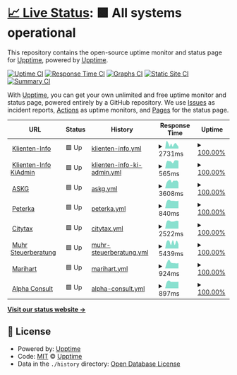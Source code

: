 # [📈 Live Status](https://demo.upptime.js.org): <!--live status--> **🟩 All systems operational**

This repository contains the open-source uptime monitor and status page for [Upptime](https://upptime.js.org), powered by [Upptime](https://github.com/upptime/upptime).

[![Uptime CI](https://github.com/ryylmzki/upptime/workflows/Uptime%20CI/badge.svg)](https://github.com/ryylmzki/upptime/actions?query=workflow%3A%22Uptime+CI%22)
[![Response Time CI](https://github.com/ryylmzki/upptime/workflows/Response%20Time%20CI/badge.svg)](https://github.com/ryylmzki/upptime/actions?query=workflow%3A%22Response+Time+CI%22)
[![Graphs CI](https://github.com/ryylmzki/upptime/workflows/Graphs%20CI/badge.svg)](https://github.com/ryylmzki/upptime/actions?query=workflow%3A%22Graphs+CI%22)
[![Static Site CI](https://github.com/ryylmzki/upptime/workflows/Static%20Site%20CI/badge.svg)](https://github.com/ryylmzki/upptime/actions?query=workflow%3A%22Static+Site+CI%22)
[![Summary CI](https://github.com/ryylmzki/upptime/workflows/Summary%20CI/badge.svg)](https://github.com/ryylmzki/upptime/actions?query=workflow%3A%22Summary+CI%22)

With [Upptime](https://upptime.js.org), you can get your own unlimited and free uptime monitor and status page, powered entirely by a GitHub repository. We use [Issues](https://github.com/upptime/upptime/issues) as incident reports, [Actions](https://github.com/ryylmzki/upptime/actions) as uptime monitors, and [Pages](https://demo.upptime.js.org) for the status page.

<!--start: status pages-->
<!-- This summary is generated by Upptime (https://github.com/upptime/upptime) -->
<!-- Do not edit this manually, your changes will be overwritten -->
<!-- prettier-ignore -->
| URL | Status | History | Response Time | Uptime |
| --- | ------ | ------- | ------------- | ------ |
| <img alt="" src="https://icons.duckduckgo.com/ip3/www.klienten-info.at.ico" height="13"> [Klienten-Info](https://www.klienten-info.at) | 🟩 Up | [klienten-info.yml](https://github.com/ryylmzki/upptime/commits/HEAD/history/klienten-info.yml) | <details><summary><img alt="Response time graph" src="./graphs/klienten-info/response-time-week.png" height="20"> 2731ms</summary><br><a href="https://ryylmzki.github.io/upptime/history/klienten-info"><img alt="Response time 3343" src="https://img.shields.io/endpoint?url=https%3A%2F%2Fraw.githubusercontent.com%2Fryylmzki%2Fupptime%2FHEAD%2Fapi%2Fklienten-info%2Fresponse-time.json"></a><br><a href="https://ryylmzki.github.io/upptime/history/klienten-info"><img alt="24-hour response time 1200" src="https://img.shields.io/endpoint?url=https%3A%2F%2Fraw.githubusercontent.com%2Fryylmzki%2Fupptime%2FHEAD%2Fapi%2Fklienten-info%2Fresponse-time-day.json"></a><br><a href="https://ryylmzki.github.io/upptime/history/klienten-info"><img alt="7-day response time 2731" src="https://img.shields.io/endpoint?url=https%3A%2F%2Fraw.githubusercontent.com%2Fryylmzki%2Fupptime%2FHEAD%2Fapi%2Fklienten-info%2Fresponse-time-week.json"></a><br><a href="https://ryylmzki.github.io/upptime/history/klienten-info"><img alt="30-day response time 2954" src="https://img.shields.io/endpoint?url=https%3A%2F%2Fraw.githubusercontent.com%2Fryylmzki%2Fupptime%2FHEAD%2Fapi%2Fklienten-info%2Fresponse-time-month.json"></a><br><a href="https://ryylmzki.github.io/upptime/history/klienten-info"><img alt="1-year response time 3343" src="https://img.shields.io/endpoint?url=https%3A%2F%2Fraw.githubusercontent.com%2Fryylmzki%2Fupptime%2FHEAD%2Fapi%2Fklienten-info%2Fresponse-time-year.json"></a></details> | <details><summary><a href="https://ryylmzki.github.io/upptime/history/klienten-info">100.00%</a></summary><a href="https://ryylmzki.github.io/upptime/history/klienten-info"><img alt="All-time uptime 100.00%" src="https://img.shields.io/endpoint?url=https%3A%2F%2Fraw.githubusercontent.com%2Fryylmzki%2Fupptime%2FHEAD%2Fapi%2Fklienten-info%2Fuptime.json"></a><br><a href="https://ryylmzki.github.io/upptime/history/klienten-info"><img alt="24-hour uptime 100.00%" src="https://img.shields.io/endpoint?url=https%3A%2F%2Fraw.githubusercontent.com%2Fryylmzki%2Fupptime%2FHEAD%2Fapi%2Fklienten-info%2Fuptime-day.json"></a><br><a href="https://ryylmzki.github.io/upptime/history/klienten-info"><img alt="7-day uptime 100.00%" src="https://img.shields.io/endpoint?url=https%3A%2F%2Fraw.githubusercontent.com%2Fryylmzki%2Fupptime%2FHEAD%2Fapi%2Fklienten-info%2Fuptime-week.json"></a><br><a href="https://ryylmzki.github.io/upptime/history/klienten-info"><img alt="30-day uptime 100.00%" src="https://img.shields.io/endpoint?url=https%3A%2F%2Fraw.githubusercontent.com%2Fryylmzki%2Fupptime%2FHEAD%2Fapi%2Fklienten-info%2Fuptime-month.json"></a><br><a href="https://ryylmzki.github.io/upptime/history/klienten-info"><img alt="1-year uptime 100.00%" src="https://img.shields.io/endpoint?url=https%3A%2F%2Fraw.githubusercontent.com%2Fryylmzki%2Fupptime%2FHEAD%2Fapi%2Fklienten-info%2Fuptime-year.json"></a></details>
| <img alt="" src="https://icons.duckduckgo.com/ip3/null.ico" height="13"> [Klienten-Info KiAdmin](https:/kiadmin.klienten-info.at) | 🟩 Up | [klienten-info-ki-admin.yml](https://github.com/ryylmzki/upptime/commits/HEAD/history/klienten-info-ki-admin.yml) | <details><summary><img alt="Response time graph" src="./graphs/klienten-info-ki-admin/response-time-week.png" height="20"> 565ms</summary><br><a href="https://ryylmzki.github.io/upptime/history/klienten-info-ki-admin"><img alt="Response time 598" src="https://img.shields.io/endpoint?url=https%3A%2F%2Fraw.githubusercontent.com%2Fryylmzki%2Fupptime%2FHEAD%2Fapi%2Fklienten-info-ki-admin%2Fresponse-time.json"></a><br><a href="https://ryylmzki.github.io/upptime/history/klienten-info-ki-admin"><img alt="24-hour response time 600" src="https://img.shields.io/endpoint?url=https%3A%2F%2Fraw.githubusercontent.com%2Fryylmzki%2Fupptime%2FHEAD%2Fapi%2Fklienten-info-ki-admin%2Fresponse-time-day.json"></a><br><a href="https://ryylmzki.github.io/upptime/history/klienten-info-ki-admin"><img alt="7-day response time 565" src="https://img.shields.io/endpoint?url=https%3A%2F%2Fraw.githubusercontent.com%2Fryylmzki%2Fupptime%2FHEAD%2Fapi%2Fklienten-info-ki-admin%2Fresponse-time-week.json"></a><br><a href="https://ryylmzki.github.io/upptime/history/klienten-info-ki-admin"><img alt="30-day response time 596" src="https://img.shields.io/endpoint?url=https%3A%2F%2Fraw.githubusercontent.com%2Fryylmzki%2Fupptime%2FHEAD%2Fapi%2Fklienten-info-ki-admin%2Fresponse-time-month.json"></a><br><a href="https://ryylmzki.github.io/upptime/history/klienten-info-ki-admin"><img alt="1-year response time 598" src="https://img.shields.io/endpoint?url=https%3A%2F%2Fraw.githubusercontent.com%2Fryylmzki%2Fupptime%2FHEAD%2Fapi%2Fklienten-info-ki-admin%2Fresponse-time-year.json"></a></details> | <details><summary><a href="https://ryylmzki.github.io/upptime/history/klienten-info-ki-admin">100.00%</a></summary><a href="https://ryylmzki.github.io/upptime/history/klienten-info-ki-admin"><img alt="All-time uptime 100.00%" src="https://img.shields.io/endpoint?url=https%3A%2F%2Fraw.githubusercontent.com%2Fryylmzki%2Fupptime%2FHEAD%2Fapi%2Fklienten-info-ki-admin%2Fuptime.json"></a><br><a href="https://ryylmzki.github.io/upptime/history/klienten-info-ki-admin"><img alt="24-hour uptime 100.00%" src="https://img.shields.io/endpoint?url=https%3A%2F%2Fraw.githubusercontent.com%2Fryylmzki%2Fupptime%2FHEAD%2Fapi%2Fklienten-info-ki-admin%2Fuptime-day.json"></a><br><a href="https://ryylmzki.github.io/upptime/history/klienten-info-ki-admin"><img alt="7-day uptime 100.00%" src="https://img.shields.io/endpoint?url=https%3A%2F%2Fraw.githubusercontent.com%2Fryylmzki%2Fupptime%2FHEAD%2Fapi%2Fklienten-info-ki-admin%2Fuptime-week.json"></a><br><a href="https://ryylmzki.github.io/upptime/history/klienten-info-ki-admin"><img alt="30-day uptime 100.00%" src="https://img.shields.io/endpoint?url=https%3A%2F%2Fraw.githubusercontent.com%2Fryylmzki%2Fupptime%2FHEAD%2Fapi%2Fklienten-info-ki-admin%2Fuptime-month.json"></a><br><a href="https://ryylmzki.github.io/upptime/history/klienten-info-ki-admin"><img alt="1-year uptime 100.00%" src="https://img.shields.io/endpoint?url=https%3A%2F%2Fraw.githubusercontent.com%2Fryylmzki%2Fupptime%2FHEAD%2Fapi%2Fklienten-info-ki-admin%2Fuptime-year.json"></a></details>
| <img alt="" src="https://icons.duckduckgo.com/ip3/www.askg.at.ico" height="13"> [ASKG](https://www.askg.at) | 🟩 Up | [askg.yml](https://github.com/ryylmzki/upptime/commits/HEAD/history/askg.yml) | <details><summary><img alt="Response time graph" src="./graphs/askg/response-time-week.png" height="20"> 3608ms</summary><br><a href="https://ryylmzki.github.io/upptime/history/askg"><img alt="Response time 3738" src="https://img.shields.io/endpoint?url=https%3A%2F%2Fraw.githubusercontent.com%2Fryylmzki%2Fupptime%2FHEAD%2Fapi%2Faskg%2Fresponse-time.json"></a><br><a href="https://ryylmzki.github.io/upptime/history/askg"><img alt="24-hour response time 3022" src="https://img.shields.io/endpoint?url=https%3A%2F%2Fraw.githubusercontent.com%2Fryylmzki%2Fupptime%2FHEAD%2Fapi%2Faskg%2Fresponse-time-day.json"></a><br><a href="https://ryylmzki.github.io/upptime/history/askg"><img alt="7-day response time 3608" src="https://img.shields.io/endpoint?url=https%3A%2F%2Fraw.githubusercontent.com%2Fryylmzki%2Fupptime%2FHEAD%2Fapi%2Faskg%2Fresponse-time-week.json"></a><br><a href="https://ryylmzki.github.io/upptime/history/askg"><img alt="30-day response time 3742" src="https://img.shields.io/endpoint?url=https%3A%2F%2Fraw.githubusercontent.com%2Fryylmzki%2Fupptime%2FHEAD%2Fapi%2Faskg%2Fresponse-time-month.json"></a><br><a href="https://ryylmzki.github.io/upptime/history/askg"><img alt="1-year response time 3738" src="https://img.shields.io/endpoint?url=https%3A%2F%2Fraw.githubusercontent.com%2Fryylmzki%2Fupptime%2FHEAD%2Fapi%2Faskg%2Fresponse-time-year.json"></a></details> | <details><summary><a href="https://ryylmzki.github.io/upptime/history/askg">100.00%</a></summary><a href="https://ryylmzki.github.io/upptime/history/askg"><img alt="All-time uptime 100.00%" src="https://img.shields.io/endpoint?url=https%3A%2F%2Fraw.githubusercontent.com%2Fryylmzki%2Fupptime%2FHEAD%2Fapi%2Faskg%2Fuptime.json"></a><br><a href="https://ryylmzki.github.io/upptime/history/askg"><img alt="24-hour uptime 100.00%" src="https://img.shields.io/endpoint?url=https%3A%2F%2Fraw.githubusercontent.com%2Fryylmzki%2Fupptime%2FHEAD%2Fapi%2Faskg%2Fuptime-day.json"></a><br><a href="https://ryylmzki.github.io/upptime/history/askg"><img alt="7-day uptime 100.00%" src="https://img.shields.io/endpoint?url=https%3A%2F%2Fraw.githubusercontent.com%2Fryylmzki%2Fupptime%2FHEAD%2Fapi%2Faskg%2Fuptime-week.json"></a><br><a href="https://ryylmzki.github.io/upptime/history/askg"><img alt="30-day uptime 100.00%" src="https://img.shields.io/endpoint?url=https%3A%2F%2Fraw.githubusercontent.com%2Fryylmzki%2Fupptime%2FHEAD%2Fapi%2Faskg%2Fuptime-month.json"></a><br><a href="https://ryylmzki.github.io/upptime/history/askg"><img alt="1-year uptime 100.00%" src="https://img.shields.io/endpoint?url=https%3A%2F%2Fraw.githubusercontent.com%2Fryylmzki%2Fupptime%2FHEAD%2Fapi%2Faskg%2Fuptime-year.json"></a></details>
| <img alt="" src="https://icons.duckduckgo.com/ip3/www.peterka.at.ico" height="13"> [Peterka](https://www.peterka.at) | 🟩 Up | [peterka.yml](https://github.com/ryylmzki/upptime/commits/HEAD/history/peterka.yml) | <details><summary><img alt="Response time graph" src="./graphs/peterka/response-time-week.png" height="20"> 840ms</summary><br><a href="https://ryylmzki.github.io/upptime/history/peterka"><img alt="Response time 933" src="https://img.shields.io/endpoint?url=https%3A%2F%2Fraw.githubusercontent.com%2Fryylmzki%2Fupptime%2FHEAD%2Fapi%2Fpeterka%2Fresponse-time.json"></a><br><a href="https://ryylmzki.github.io/upptime/history/peterka"><img alt="24-hour response time 830" src="https://img.shields.io/endpoint?url=https%3A%2F%2Fraw.githubusercontent.com%2Fryylmzki%2Fupptime%2FHEAD%2Fapi%2Fpeterka%2Fresponse-time-day.json"></a><br><a href="https://ryylmzki.github.io/upptime/history/peterka"><img alt="7-day response time 840" src="https://img.shields.io/endpoint?url=https%3A%2F%2Fraw.githubusercontent.com%2Fryylmzki%2Fupptime%2FHEAD%2Fapi%2Fpeterka%2Fresponse-time-week.json"></a><br><a href="https://ryylmzki.github.io/upptime/history/peterka"><img alt="30-day response time 931" src="https://img.shields.io/endpoint?url=https%3A%2F%2Fraw.githubusercontent.com%2Fryylmzki%2Fupptime%2FHEAD%2Fapi%2Fpeterka%2Fresponse-time-month.json"></a><br><a href="https://ryylmzki.github.io/upptime/history/peterka"><img alt="1-year response time 933" src="https://img.shields.io/endpoint?url=https%3A%2F%2Fraw.githubusercontent.com%2Fryylmzki%2Fupptime%2FHEAD%2Fapi%2Fpeterka%2Fresponse-time-year.json"></a></details> | <details><summary><a href="https://ryylmzki.github.io/upptime/history/peterka">100.00%</a></summary><a href="https://ryylmzki.github.io/upptime/history/peterka"><img alt="All-time uptime 99.92%" src="https://img.shields.io/endpoint?url=https%3A%2F%2Fraw.githubusercontent.com%2Fryylmzki%2Fupptime%2FHEAD%2Fapi%2Fpeterka%2Fuptime.json"></a><br><a href="https://ryylmzki.github.io/upptime/history/peterka"><img alt="24-hour uptime 100.00%" src="https://img.shields.io/endpoint?url=https%3A%2F%2Fraw.githubusercontent.com%2Fryylmzki%2Fupptime%2FHEAD%2Fapi%2Fpeterka%2Fuptime-day.json"></a><br><a href="https://ryylmzki.github.io/upptime/history/peterka"><img alt="7-day uptime 100.00%" src="https://img.shields.io/endpoint?url=https%3A%2F%2Fraw.githubusercontent.com%2Fryylmzki%2Fupptime%2FHEAD%2Fapi%2Fpeterka%2Fuptime-week.json"></a><br><a href="https://ryylmzki.github.io/upptime/history/peterka"><img alt="30-day uptime 100.00%" src="https://img.shields.io/endpoint?url=https%3A%2F%2Fraw.githubusercontent.com%2Fryylmzki%2Fupptime%2FHEAD%2Fapi%2Fpeterka%2Fuptime-month.json"></a><br><a href="https://ryylmzki.github.io/upptime/history/peterka"><img alt="1-year uptime 99.92%" src="https://img.shields.io/endpoint?url=https%3A%2F%2Fraw.githubusercontent.com%2Fryylmzki%2Fupptime%2FHEAD%2Fapi%2Fpeterka%2Fuptime-year.json"></a></details>
| <img alt="" src="https://icons.duckduckgo.com/ip3/www.citytax.at.ico" height="13"> [Citytax](https://www.citytax.at) | 🟩 Up | [citytax.yml](https://github.com/ryylmzki/upptime/commits/HEAD/history/citytax.yml) | <details><summary><img alt="Response time graph" src="./graphs/citytax/response-time-week.png" height="20"> 2522ms</summary><br><a href="https://ryylmzki.github.io/upptime/history/citytax"><img alt="Response time 2684" src="https://img.shields.io/endpoint?url=https%3A%2F%2Fraw.githubusercontent.com%2Fryylmzki%2Fupptime%2FHEAD%2Fapi%2Fcitytax%2Fresponse-time.json"></a><br><a href="https://ryylmzki.github.io/upptime/history/citytax"><img alt="24-hour response time 2514" src="https://img.shields.io/endpoint?url=https%3A%2F%2Fraw.githubusercontent.com%2Fryylmzki%2Fupptime%2FHEAD%2Fapi%2Fcitytax%2Fresponse-time-day.json"></a><br><a href="https://ryylmzki.github.io/upptime/history/citytax"><img alt="7-day response time 2522" src="https://img.shields.io/endpoint?url=https%3A%2F%2Fraw.githubusercontent.com%2Fryylmzki%2Fupptime%2FHEAD%2Fapi%2Fcitytax%2Fresponse-time-week.json"></a><br><a href="https://ryylmzki.github.io/upptime/history/citytax"><img alt="30-day response time 2695" src="https://img.shields.io/endpoint?url=https%3A%2F%2Fraw.githubusercontent.com%2Fryylmzki%2Fupptime%2FHEAD%2Fapi%2Fcitytax%2Fresponse-time-month.json"></a><br><a href="https://ryylmzki.github.io/upptime/history/citytax"><img alt="1-year response time 2684" src="https://img.shields.io/endpoint?url=https%3A%2F%2Fraw.githubusercontent.com%2Fryylmzki%2Fupptime%2FHEAD%2Fapi%2Fcitytax%2Fresponse-time-year.json"></a></details> | <details><summary><a href="https://ryylmzki.github.io/upptime/history/citytax">100.00%</a></summary><a href="https://ryylmzki.github.io/upptime/history/citytax"><img alt="All-time uptime 99.87%" src="https://img.shields.io/endpoint?url=https%3A%2F%2Fraw.githubusercontent.com%2Fryylmzki%2Fupptime%2FHEAD%2Fapi%2Fcitytax%2Fuptime.json"></a><br><a href="https://ryylmzki.github.io/upptime/history/citytax"><img alt="24-hour uptime 100.00%" src="https://img.shields.io/endpoint?url=https%3A%2F%2Fraw.githubusercontent.com%2Fryylmzki%2Fupptime%2FHEAD%2Fapi%2Fcitytax%2Fuptime-day.json"></a><br><a href="https://ryylmzki.github.io/upptime/history/citytax"><img alt="7-day uptime 100.00%" src="https://img.shields.io/endpoint?url=https%3A%2F%2Fraw.githubusercontent.com%2Fryylmzki%2Fupptime%2FHEAD%2Fapi%2Fcitytax%2Fuptime-week.json"></a><br><a href="https://ryylmzki.github.io/upptime/history/citytax"><img alt="30-day uptime 100.00%" src="https://img.shields.io/endpoint?url=https%3A%2F%2Fraw.githubusercontent.com%2Fryylmzki%2Fupptime%2FHEAD%2Fapi%2Fcitytax%2Fuptime-month.json"></a><br><a href="https://ryylmzki.github.io/upptime/history/citytax"><img alt="1-year uptime 99.87%" src="https://img.shields.io/endpoint?url=https%3A%2F%2Fraw.githubusercontent.com%2Fryylmzki%2Fupptime%2FHEAD%2Fapi%2Fcitytax%2Fuptime-year.json"></a></details>
| <img alt="" src="https://icons.duckduckgo.com/ip3/www.muhr-steuerberatung.at.ico" height="13"> [Muhr Steuerberatung](https://www.muhr-steuerberatung.at/) | 🟩 Up | [muhr-steuerberatung.yml](https://github.com/ryylmzki/upptime/commits/HEAD/history/muhr-steuerberatung.yml) | <details><summary><img alt="Response time graph" src="./graphs/muhr-steuerberatung/response-time-week.png" height="20"> 5439ms</summary><br><a href="https://ryylmzki.github.io/upptime/history/muhr-steuerberatung"><img alt="Response time 6148" src="https://img.shields.io/endpoint?url=https%3A%2F%2Fraw.githubusercontent.com%2Fryylmzki%2Fupptime%2FHEAD%2Fapi%2Fmuhr-steuerberatung%2Fresponse-time.json"></a><br><a href="https://ryylmzki.github.io/upptime/history/muhr-steuerberatung"><img alt="24-hour response time 3848" src="https://img.shields.io/endpoint?url=https%3A%2F%2Fraw.githubusercontent.com%2Fryylmzki%2Fupptime%2FHEAD%2Fapi%2Fmuhr-steuerberatung%2Fresponse-time-day.json"></a><br><a href="https://ryylmzki.github.io/upptime/history/muhr-steuerberatung"><img alt="7-day response time 5439" src="https://img.shields.io/endpoint?url=https%3A%2F%2Fraw.githubusercontent.com%2Fryylmzki%2Fupptime%2FHEAD%2Fapi%2Fmuhr-steuerberatung%2Fresponse-time-week.json"></a><br><a href="https://ryylmzki.github.io/upptime/history/muhr-steuerberatung"><img alt="30-day response time 6188" src="https://img.shields.io/endpoint?url=https%3A%2F%2Fraw.githubusercontent.com%2Fryylmzki%2Fupptime%2FHEAD%2Fapi%2Fmuhr-steuerberatung%2Fresponse-time-month.json"></a><br><a href="https://ryylmzki.github.io/upptime/history/muhr-steuerberatung"><img alt="1-year response time 6148" src="https://img.shields.io/endpoint?url=https%3A%2F%2Fraw.githubusercontent.com%2Fryylmzki%2Fupptime%2FHEAD%2Fapi%2Fmuhr-steuerberatung%2Fresponse-time-year.json"></a></details> | <details><summary><a href="https://ryylmzki.github.io/upptime/history/muhr-steuerberatung">100.00%</a></summary><a href="https://ryylmzki.github.io/upptime/history/muhr-steuerberatung"><img alt="All-time uptime 100.00%" src="https://img.shields.io/endpoint?url=https%3A%2F%2Fraw.githubusercontent.com%2Fryylmzki%2Fupptime%2FHEAD%2Fapi%2Fmuhr-steuerberatung%2Fuptime.json"></a><br><a href="https://ryylmzki.github.io/upptime/history/muhr-steuerberatung"><img alt="24-hour uptime 100.00%" src="https://img.shields.io/endpoint?url=https%3A%2F%2Fraw.githubusercontent.com%2Fryylmzki%2Fupptime%2FHEAD%2Fapi%2Fmuhr-steuerberatung%2Fuptime-day.json"></a><br><a href="https://ryylmzki.github.io/upptime/history/muhr-steuerberatung"><img alt="7-day uptime 100.00%" src="https://img.shields.io/endpoint?url=https%3A%2F%2Fraw.githubusercontent.com%2Fryylmzki%2Fupptime%2FHEAD%2Fapi%2Fmuhr-steuerberatung%2Fuptime-week.json"></a><br><a href="https://ryylmzki.github.io/upptime/history/muhr-steuerberatung"><img alt="30-day uptime 100.00%" src="https://img.shields.io/endpoint?url=https%3A%2F%2Fraw.githubusercontent.com%2Fryylmzki%2Fupptime%2FHEAD%2Fapi%2Fmuhr-steuerberatung%2Fuptime-month.json"></a><br><a href="https://ryylmzki.github.io/upptime/history/muhr-steuerberatung"><img alt="1-year uptime 100.00%" src="https://img.shields.io/endpoint?url=https%3A%2F%2Fraw.githubusercontent.com%2Fryylmzki%2Fupptime%2FHEAD%2Fapi%2Fmuhr-steuerberatung%2Fuptime-year.json"></a></details>
| <img alt="" src="https://icons.duckduckgo.com/ip3/www.marihart.at.ico" height="13"> [Marihart](https://www.marihart.at) | 🟩 Up | [marihart.yml](https://github.com/ryylmzki/upptime/commits/HEAD/history/marihart.yml) | <details><summary><img alt="Response time graph" src="./graphs/marihart/response-time-week.png" height="20"> 924ms</summary><br><a href="https://ryylmzki.github.io/upptime/history/marihart"><img alt="Response time 1016" src="https://img.shields.io/endpoint?url=https%3A%2F%2Fraw.githubusercontent.com%2Fryylmzki%2Fupptime%2FHEAD%2Fapi%2Fmarihart%2Fresponse-time.json"></a><br><a href="https://ryylmzki.github.io/upptime/history/marihart"><img alt="24-hour response time 830" src="https://img.shields.io/endpoint?url=https%3A%2F%2Fraw.githubusercontent.com%2Fryylmzki%2Fupptime%2FHEAD%2Fapi%2Fmarihart%2Fresponse-time-day.json"></a><br><a href="https://ryylmzki.github.io/upptime/history/marihart"><img alt="7-day response time 924" src="https://img.shields.io/endpoint?url=https%3A%2F%2Fraw.githubusercontent.com%2Fryylmzki%2Fupptime%2FHEAD%2Fapi%2Fmarihart%2Fresponse-time-week.json"></a><br><a href="https://ryylmzki.github.io/upptime/history/marihart"><img alt="30-day response time 1011" src="https://img.shields.io/endpoint?url=https%3A%2F%2Fraw.githubusercontent.com%2Fryylmzki%2Fupptime%2FHEAD%2Fapi%2Fmarihart%2Fresponse-time-month.json"></a><br><a href="https://ryylmzki.github.io/upptime/history/marihart"><img alt="1-year response time 1016" src="https://img.shields.io/endpoint?url=https%3A%2F%2Fraw.githubusercontent.com%2Fryylmzki%2Fupptime%2FHEAD%2Fapi%2Fmarihart%2Fresponse-time-year.json"></a></details> | <details><summary><a href="https://ryylmzki.github.io/upptime/history/marihart">100.00%</a></summary><a href="https://ryylmzki.github.io/upptime/history/marihart"><img alt="All-time uptime 100.00%" src="https://img.shields.io/endpoint?url=https%3A%2F%2Fraw.githubusercontent.com%2Fryylmzki%2Fupptime%2FHEAD%2Fapi%2Fmarihart%2Fuptime.json"></a><br><a href="https://ryylmzki.github.io/upptime/history/marihart"><img alt="24-hour uptime 100.00%" src="https://img.shields.io/endpoint?url=https%3A%2F%2Fraw.githubusercontent.com%2Fryylmzki%2Fupptime%2FHEAD%2Fapi%2Fmarihart%2Fuptime-day.json"></a><br><a href="https://ryylmzki.github.io/upptime/history/marihart"><img alt="7-day uptime 100.00%" src="https://img.shields.io/endpoint?url=https%3A%2F%2Fraw.githubusercontent.com%2Fryylmzki%2Fupptime%2FHEAD%2Fapi%2Fmarihart%2Fuptime-week.json"></a><br><a href="https://ryylmzki.github.io/upptime/history/marihart"><img alt="30-day uptime 100.00%" src="https://img.shields.io/endpoint?url=https%3A%2F%2Fraw.githubusercontent.com%2Fryylmzki%2Fupptime%2FHEAD%2Fapi%2Fmarihart%2Fuptime-month.json"></a><br><a href="https://ryylmzki.github.io/upptime/history/marihart"><img alt="1-year uptime 100.00%" src="https://img.shields.io/endpoint?url=https%3A%2F%2Fraw.githubusercontent.com%2Fryylmzki%2Fupptime%2FHEAD%2Fapi%2Fmarihart%2Fuptime-year.json"></a></details>
| <img alt="" src="https://icons.duckduckgo.com/ip3/www.alpha-consult.at.ico" height="13"> [Alpha Consult](https://www.alpha-consult.at) | 🟩 Up | [alpha-consult.yml](https://github.com/ryylmzki/upptime/commits/HEAD/history/alpha-consult.yml) | <details><summary><img alt="Response time graph" src="./graphs/alpha-consult/response-time-week.png" height="20"> 897ms</summary><br><a href="https://ryylmzki.github.io/upptime/history/alpha-consult"><img alt="Response time 1018" src="https://img.shields.io/endpoint?url=https%3A%2F%2Fraw.githubusercontent.com%2Fryylmzki%2Fupptime%2FHEAD%2Fapi%2Falpha-consult%2Fresponse-time.json"></a><br><a href="https://ryylmzki.github.io/upptime/history/alpha-consult"><img alt="24-hour response time 889" src="https://img.shields.io/endpoint?url=https%3A%2F%2Fraw.githubusercontent.com%2Fryylmzki%2Fupptime%2FHEAD%2Fapi%2Falpha-consult%2Fresponse-time-day.json"></a><br><a href="https://ryylmzki.github.io/upptime/history/alpha-consult"><img alt="7-day response time 897" src="https://img.shields.io/endpoint?url=https%3A%2F%2Fraw.githubusercontent.com%2Fryylmzki%2Fupptime%2FHEAD%2Fapi%2Falpha-consult%2Fresponse-time-week.json"></a><br><a href="https://ryylmzki.github.io/upptime/history/alpha-consult"><img alt="30-day response time 1029" src="https://img.shields.io/endpoint?url=https%3A%2F%2Fraw.githubusercontent.com%2Fryylmzki%2Fupptime%2FHEAD%2Fapi%2Falpha-consult%2Fresponse-time-month.json"></a><br><a href="https://ryylmzki.github.io/upptime/history/alpha-consult"><img alt="1-year response time 1018" src="https://img.shields.io/endpoint?url=https%3A%2F%2Fraw.githubusercontent.com%2Fryylmzki%2Fupptime%2FHEAD%2Fapi%2Falpha-consult%2Fresponse-time-year.json"></a></details> | <details><summary><a href="https://ryylmzki.github.io/upptime/history/alpha-consult">100.00%</a></summary><a href="https://ryylmzki.github.io/upptime/history/alpha-consult"><img alt="All-time uptime 100.00%" src="https://img.shields.io/endpoint?url=https%3A%2F%2Fraw.githubusercontent.com%2Fryylmzki%2Fupptime%2FHEAD%2Fapi%2Falpha-consult%2Fuptime.json"></a><br><a href="https://ryylmzki.github.io/upptime/history/alpha-consult"><img alt="24-hour uptime 100.00%" src="https://img.shields.io/endpoint?url=https%3A%2F%2Fraw.githubusercontent.com%2Fryylmzki%2Fupptime%2FHEAD%2Fapi%2Falpha-consult%2Fuptime-day.json"></a><br><a href="https://ryylmzki.github.io/upptime/history/alpha-consult"><img alt="7-day uptime 100.00%" src="https://img.shields.io/endpoint?url=https%3A%2F%2Fraw.githubusercontent.com%2Fryylmzki%2Fupptime%2FHEAD%2Fapi%2Falpha-consult%2Fuptime-week.json"></a><br><a href="https://ryylmzki.github.io/upptime/history/alpha-consult"><img alt="30-day uptime 100.00%" src="https://img.shields.io/endpoint?url=https%3A%2F%2Fraw.githubusercontent.com%2Fryylmzki%2Fupptime%2FHEAD%2Fapi%2Falpha-consult%2Fuptime-month.json"></a><br><a href="https://ryylmzki.github.io/upptime/history/alpha-consult"><img alt="1-year uptime 100.00%" src="https://img.shields.io/endpoint?url=https%3A%2F%2Fraw.githubusercontent.com%2Fryylmzki%2Fupptime%2FHEAD%2Fapi%2Falpha-consult%2Fuptime-year.json"></a></details>

<!--end: status pages-->

[**Visit our status website →**](https://demo.upptime.js.org)

## 📄 License

- Powered by: [Upptime](https://github.com/upptime/upptime)
- Code: [MIT](./LICENSE) © [Upptime](https://upptime.js.org)
- Data in the `./history` directory: [Open Database License](https://opendatacommons.org/licenses/odbl/1-0/)
